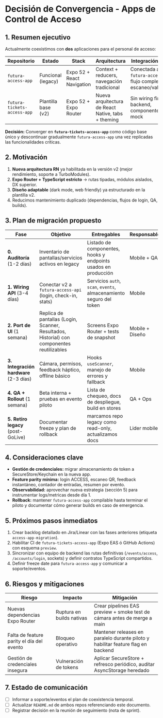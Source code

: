 # Decisión de Convergencia - Apps de Control de Acceso

## 1. Resumen ejecutivo

Actualmente coexistimos con **dos** aplicaciones para el personal de acceso:

| Repositorio | Estado | Stack | Arquitectura | Integración actual |
|-------------|--------|-------|--------------|--------------------|
| `futura-access-app` | Funcional (legacy) | Expo 52 + React Navigation | Context + reducers, navegación tradicional | Conectada a `futura-access-api`, flujo completo de escaneo/validación |
| `futura-tickets-access-app` | Plantilla base (v2) | Expo 52 + Expo Router | Nueva arquitectura de React Native, tabs + theming | Sin wiring final al backend, componentes mock |

**Decisión:** Converger en **`futura-tickets-access-app`** como código base único y descontinuar gradualmente `futura-access-app` una vez replicadas las funcionalidades críticas.

## 2. Motivación

1. **Nueva arquitectura RN** ya habilitada en la versión v2 (mejor rendimiento, soporte a TurboModules).
2. **Expo Router + TypeScript estricto** → rutas tipadas, módulos aislados, DX superior.
3. **Diseño adaptable** (dark mode, web friendly) ya estructurado en la plantilla v2.
4. Reducimos mantenimiento duplicado (dependencias, flujos de login, QA, builds).

## 3. Plan de migración propuesto

| Fase | Objetivo | Entregables | Responsables |
|------|----------|-------------|---------------|
| **0. Auditoría** (1-2 días) | Inventario de pantallas/servicios activos en legacy | Listado de componentes, hooks y endpoints usados en producción | Mobile + QA |
| **1. Wiring API** (3-4 días) | Conectar v2 a `futura-access-api` (login, check-in, stats) | Servicios `auth`, `scan`, `events`, almacenamiento seguro del token | Mobile |
| **2. Port de UI** (1 semana) | Replica de pantallas (Login, Scanner, Resultados, Historial) con componentes reutilizables | Screens Expo Router + tests de snapshot | Mobile + Diseño |
| **3. Integración hardware** (2-3 días) | Cámara, permisos, feedback háptico, offline básico | Hooks `useScanner`, manejo de errores y fallback | Mobile |
| **4. QA + Rollout** (1 semana) | Beta interna + pruebas en evento piloto | Lista de chequeo, docs de despliegue, build en stores | QA + Ops |
| **5. Retiro legacy** (post-GoLive) | Documentar freeze y plan de rollback | marcamos repo legacy como read-only, actualizamos docs | Lider mobile |

## 4. Consideraciones clave

- **Gestión de credenciales:** migrar almacenamiento de token a SecureStore/Keychain en la nueva app.
- **Feature parity mínima:** login ACCESS, escaneo QR, feedback instantáneo, contador de entradas, resumen por evento.
- **Observabilidad:** aprovechar nueva estrategia (sección 5) para instrumentar logs/metricas desde día 1.
- **Rollback:** mantener `futura-access-app` compilable hasta terminar el piloto y documentar cómo generar builds en caso de emergencia.

## 5. Próximos pasos inmediatos

1. Crear backlog detallado en Jira/Linear con las fases anteriores (etiqueta `access-app-migration`).
2. Habilitar CI de `futura-tickets-access-app` (Expo EAS ó GitHub Actions) con esquema `preview`.
3. Sincronizar con equipo de backend las rutas definitivas (`/events/access`, `/accounts/login`, sockets) y definir contratos TypeScript compartidos.
4. Definir freeze date para `futura-access-app` y comunicar a soporte/eventos.

## 6. Riesgos y mitigaciones

| Riesgo | Impacto | Mitigación |
|--------|---------|------------|
| Nuevas dependencias Expo Router | Ruptura en builds nativas | Crear pipelines EAS preview + smoke test de cámara antes de merge a main |
| Falta de feature parity el día del evento | Bloqueo operativo | Mantener releases en paralelo durante piloto y habilitar feature flag en backend |
| Gestión de credenciales insegura | Vulneración de tokens | Aplicar SecureStore + refresco periódico, auditar AsyncStorage heredado |

## 7. Estado de comunicación

- [ ] Informar a soporte/eventos el plan de coexistencia temporal.
- [ ] Actualizar `README.md` de ambos repos referenciando este documento.
- [ ] Registrar decisión en la reunión de seguimiento (nota de sprint).
